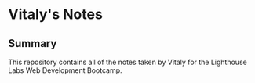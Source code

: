 # Vitaly's Notes

## Summary 

This repository contains all of the notes taken by Vitaly for the Lighthouse Labs Web Development Bootcamp.